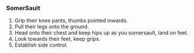 ### SomerSault 

1. Grip their knee pants, thumbs pointed inwards.
1. Pull their legs onto the ground.
1. Head onto their chest and keep hips up as you somersault, land on feet.
1. Look towards their feet, keep grips.
1. Establish side control.